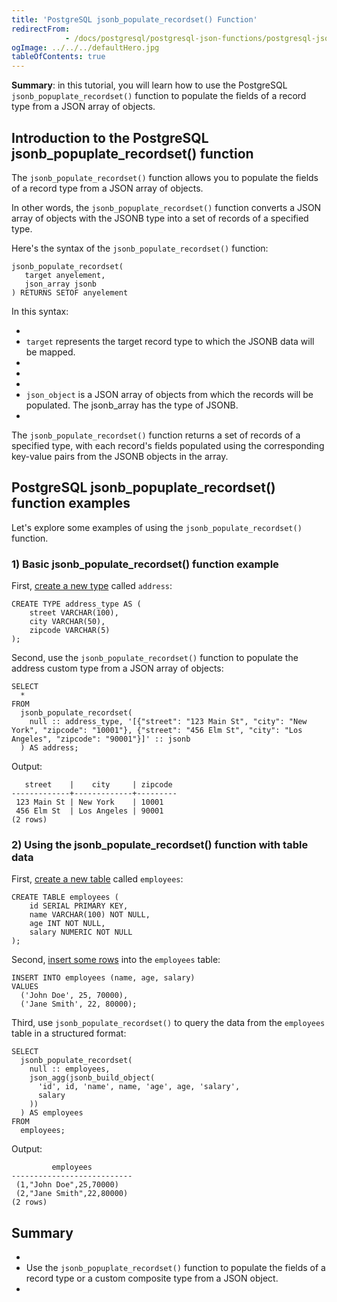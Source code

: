 ```yaml
---
title: 'PostgreSQL jsonb_populate_recordset() Function'
redirectFrom: 
            - /docs/postgresql/postgresql-json-functions/postgresql-jsonb_populate_recordset/
ogImage: ../../../defaultHero.jpg
tableOfContents: true
---
```



**Summary**: in this tutorial, you will learn how to use the PostgreSQL `jsonb_popuplate_recordset()` function to populate the fields of a record type from a JSON array of objects.





## Introduction to the PostgreSQL jsonb_popuplate_recordset() function





The `jsonb_populate_recordset()` function allows you to populate the fields of a record type from a JSON array of objects.





In other words, the `jsonb_popuplate_recordset()` function converts a JSON array of objects with the JSONB type into a set of records of a specified type.





Here's the syntax of the `jsonb_populate_recordset()` function:





```
jsonb_populate_recordset(
   target anyelement,
   json_array jsonb
) RETURNS SETOF anyelement
```





In this syntax:





- 
- `target` represents the target record type to which the JSONB data will be mapped.
- 
-
- 
- `json_object` is a JSON array of objects from which the records will be populated. The jsonb_array has the type of JSONB.
- 





The `jsonb_populate_recordset()` function returns a set of records of a specified type, with each record's fields populated using the corresponding key-value pairs from the JSONB objects in the array.





## PostgreSQL jsonb_popuplate_recordset() function examples





Let's explore some examples of using the `jsonb_populate_recordset()` function.





### 1) Basic jsonb_populate_recordset() function example





First, [create a new type](/docs/postgresql/postgresql-user-defined-data-types) called `address`:





```
CREATE TYPE address_type AS (
    street VARCHAR(100),
    city VARCHAR(50),
    zipcode VARCHAR(5)
);
```





Second, use the `jsonb_populate_recordset()` function to populate the address custom type from a JSON array of objects:





```
SELECT
  *
FROM
  jsonb_populate_recordset(
    null :: address_type, '[{"street": "123 Main St", "city": "New York", "zipcode": "10001"}, {"street": "456 Elm St", "city": "Los Angeles", "zipcode": "90001"}]' :: jsonb
  ) AS address;
```





Output:





```
   street    |    city     | zipcode
-------------+-------------+---------
 123 Main St | New York    | 10001
 456 Elm St  | Los Angeles | 90001
(2 rows)
```





### 2) Using the jsonb_populate_recordset() function with table data





First, [create a new table](/docs/postgresql/postgresql-create-table) called `employees`:





```
CREATE TABLE employees (
    id SERIAL PRIMARY KEY,
    name VARCHAR(100) NOT NULL,
    age INT NOT NULL,
    salary NUMERIC NOT NULL
);
```





Second, [insert some rows](/docs/postgresql/postgresql-insert-multiple-rows) into the `employees` table:





```
INSERT INTO employees (name, age, salary)
VALUES
  ('John Doe', 25, 70000),
  ('Jane Smith', 22, 80000);
```





Third, use `jsonb_populate_recordset()` to query the data from the `employees` table in a structured format:





```
SELECT
  jsonb_populate_recordset(
    null :: employees,
    json_agg(jsonb_build_object(
      'id', id, 'name', name, 'age', age, 'salary',
      salary
    ))
  ) AS employees
FROM
  employees;
```





Output:





```
         employees
---------------------------
 (1,"John Doe",25,70000)
 (2,"Jane Smith",22,80000)
(2 rows)
```





## Summary





- 
- Use the `jsonb_popuplate_recordset()` function to populate the fields of a record type or a custom composite type from a JSON object.
- 


